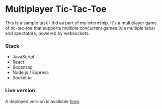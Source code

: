 # Multiplayer Tic-Tac-Toe

This is a sample task I did as part of my internship. It's a multiplayer game of tic-tac-toe that supports multiple concurrent games (via multiple tabs) and spectators, powered by websockets.

### Stack
- JavaScript
- React
- Bootstrap
- Node.js / Express
- Socket.io

### Live version

A deployed version is available [here](https://multiplayertictactoe-production.up.railway.app).
